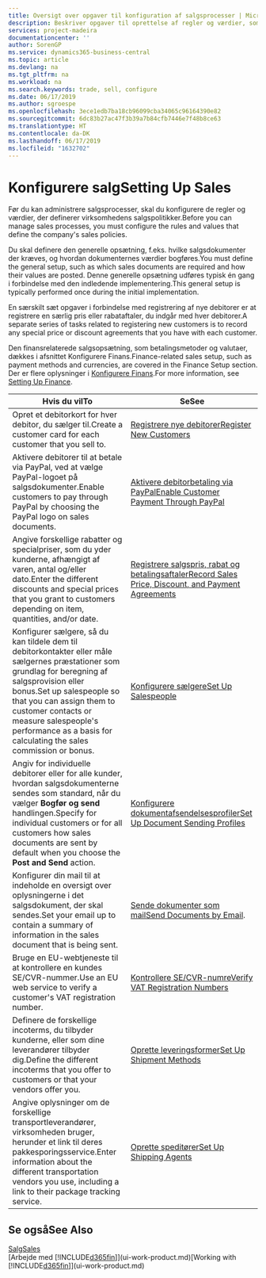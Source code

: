 ```yaml
---
title: Oversigt over opgaver til konfiguration af salgsprocesser | Microsoft Docs
description: Beskriver opgaver til oprettelse af regler og værdier, som du kan bruge til at definere virksomhedens salgspolitikker og -processer.
services: project-madeira
documentationcenter: ''
author: SorenGP
ms.service: dynamics365-business-central
ms.topic: article
ms.devlang: na
ms.tgt_pltfrm: na
ms.workload: na
ms.search.keywords: trade, sell, configure
ms.date: 06/17/2019
ms.author: sgroespe
ms.openlocfilehash: 3ece1edb7ba18cb96099cba34065c96164390e82
ms.sourcegitcommit: 6dc83b27ac47f3b39a7b84cfb7446e7f48b8ce63
ms.translationtype: HT
ms.contentlocale: da-DK
ms.lasthandoff: 06/17/2019
ms.locfileid: "1632702"
---
```

# <a name="setting-up-sales"></a><span data-ttu-id="d9b5f-103">Konfigurere salg</span><span class="sxs-lookup"><span data-stu-id="d9b5f-103">Setting Up Sales</span></span>
<span data-ttu-id="d9b5f-104">Før du kan administrere salgsprocesser, skal du konfigurere de regler og værdier, der definerer virksomhedens salgspolitikker.</span><span class="sxs-lookup"><span data-stu-id="d9b5f-104">Before you can manage sales processes, you must configure the rules and values that define the company's sales policies.</span></span>

<span data-ttu-id="d9b5f-105">Du skal definere den generelle opsætning, f.eks. hvilke salgsdokumenter der kræves, og hvordan dokumenternes værdier bogføres.</span><span class="sxs-lookup"><span data-stu-id="d9b5f-105">You must define the general setup, such as which sales documents are required and how their values are posted.</span></span> <span data-ttu-id="d9b5f-106">Denne generelle opsætning udføres typisk én gang i forbindelse med den indledende implementering.</span><span class="sxs-lookup"><span data-stu-id="d9b5f-106">This general setup is typically performed once during the initial implementation.</span></span>

<span data-ttu-id="d9b5f-107">En særskilt sæt opgaver i forbindelse med registrering af nye debitorer er at registrere en særlig pris eller rabataftaler, du indgår med hver debitorer.</span><span class="sxs-lookup"><span data-stu-id="d9b5f-107">A separate series of tasks related to registering new customers is to record any special price or discount agreements that you have with each customer.</span></span>

<span data-ttu-id="d9b5f-108">Den finansrelaterede salgsopsætning, som betalingsmetoder og valutaer, dækkes i afsnittet Konfigurere Finans.</span><span class="sxs-lookup"><span data-stu-id="d9b5f-108">Finance-related sales setup, such as payment methods and currencies, are covered in the Finance Setup section.</span></span> <span data-ttu-id="d9b5f-109">Der er flere oplysninger i [Konfigurere Finans](finance-setup-finance.md).</span><span class="sxs-lookup"><span data-stu-id="d9b5f-109">For more information, see [Setting Up Finance](finance-setup-finance.md).</span></span>

| <span data-ttu-id="d9b5f-110">Hvis du vil</span><span class="sxs-lookup"><span data-stu-id="d9b5f-110">To</span></span> | <span data-ttu-id="d9b5f-111">Se</span><span class="sxs-lookup"><span data-stu-id="d9b5f-111">See</span></span> |
| --- | --- |
| <span data-ttu-id="d9b5f-112">Opret et debitorkort for hver debitor, du sælger til.</span><span class="sxs-lookup"><span data-stu-id="d9b5f-112">Create a customer card for each customer that you sell to.</span></span> |[<span data-ttu-id="d9b5f-113">Registrere nye debitorer</span><span class="sxs-lookup"><span data-stu-id="d9b5f-113">Register New Customers</span></span>](sales-how-register-new-customers.md) |
| <span data-ttu-id="d9b5f-114">Aktivere debitorer til at betale via PayPal, ved at vælge PayPal-logoet på salgsdokumenter.</span><span class="sxs-lookup"><span data-stu-id="d9b5f-114">Enable customers to pay through PayPal by choosing the PayPal logo on sales documents.</span></span> |[<span data-ttu-id="d9b5f-115">Aktivere debitorbetaling via PayPal</span><span class="sxs-lookup"><span data-stu-id="d9b5f-115">Enable Customer Payment Through PayPal</span></span>](sales-how-enable-payment-service-extensions.md) |
| <span data-ttu-id="d9b5f-116">Angive forskellige rabatter og specialpriser, som du yder kunderne, afhængigt af varen, antal og/eller dato.</span><span class="sxs-lookup"><span data-stu-id="d9b5f-116">Enter the different discounts and special prices that you grant to customers depending on item, quantities, and/or date.</span></span> |[<span data-ttu-id="d9b5f-117">Registrere salgspris, rabat og betalingsaftaler</span><span class="sxs-lookup"><span data-stu-id="d9b5f-117">Record Sales Price, Discount, and Payment Agreements</span></span>](sales-how-record-sales-price-discount-payment-agreements.md) |
| <span data-ttu-id="d9b5f-118">Konfigurer sælgere, så du kan tildele dem til debitorkontakter eller måle sælgernes præstationer som grundlag for beregning af salgsprovision eller bonus.</span><span class="sxs-lookup"><span data-stu-id="d9b5f-118">Set up salespeople so that you can assign them to customer contacts or measure salespeople's performance as a basis for calculating the sales commission or bonus.</span></span> |[<span data-ttu-id="d9b5f-119">Konfigurere sælgere</span><span class="sxs-lookup"><span data-stu-id="d9b5f-119">Set Up Salespeople</span></span>](sales-how-setup-salespeople.md) |
| <span data-ttu-id="d9b5f-120">Angiv for individuelle debitorer eller for alle kunder, hvordan salgsdokumenterne sendes som standard, når du vælger **Bogfør og send** handlingen.</span><span class="sxs-lookup"><span data-stu-id="d9b5f-120">Specify for individual customers or for all customers how sales documents are sent by default when you choose the **Post and Send** action.</span></span> |[<span data-ttu-id="d9b5f-121">Konfigurere dokumentafsendelsesprofiler</span><span class="sxs-lookup"><span data-stu-id="d9b5f-121">Set Up Document Sending Profiles</span></span>](sales-how-setup-document-send-profiles.md) |
| <span data-ttu-id="d9b5f-122">Konfigurer din mail til at indeholde en oversigt over oplysningerne i det salgsdokument, der skal sendes.</span><span class="sxs-lookup"><span data-stu-id="d9b5f-122">Set your email up to contain a summary of information in the sales document that is being sent.</span></span> |<span data-ttu-id="d9b5f-123">[Sende dokumenter som mail](ui-how-send-documents-email.md)</span><span class="sxs-lookup"><span data-stu-id="d9b5f-123">[Send Documents by Email](ui-how-send-documents-email.md).</span></span> |
|<span data-ttu-id="d9b5f-124">Bruge en EU-webtjeneste til at kontrollere en kundes SE/CVR-nummer.</span><span class="sxs-lookup"><span data-stu-id="d9b5f-124">Use an EU web service to verify a customer's VAT registration number.</span></span>|[<span data-ttu-id="d9b5f-125">Kontrollere SE/CVR-numre</span><span class="sxs-lookup"><span data-stu-id="d9b5f-125">Verify VAT Registration Numbers</span></span>](finance-setup-vat.md)|
|<span data-ttu-id="d9b5f-126">Definere de forskellige incoterms, du tilbyder kunderne, eller som dine leverandører tilbyder dig.</span><span class="sxs-lookup"><span data-stu-id="d9b5f-126">Define the different incoterms that you offer to customers or that your vendors offer you.</span></span>|[<span data-ttu-id="d9b5f-127">Oprette leveringsformer</span><span class="sxs-lookup"><span data-stu-id="d9b5f-127">Set Up Shipment Methods</span></span>](sales-how-set-up-shipment-methods.md)|
|<span data-ttu-id="d9b5f-128">Angive oplysninger om de forskellige transportleverandører, virksomheden bruger, herunder et link til deres pakkesporingsservice.</span><span class="sxs-lookup"><span data-stu-id="d9b5f-128">Enter information about the different transportation vendors you use, including a link to their package tracking service.</span></span>|[<span data-ttu-id="d9b5f-129">Oprette speditører</span><span class="sxs-lookup"><span data-stu-id="d9b5f-129">Set Up Shipping Agents</span></span>](sales-how-to-set-up-shipping-agents.md)|

## <a name="see-also"></a><span data-ttu-id="d9b5f-130">Se også</span><span class="sxs-lookup"><span data-stu-id="d9b5f-130">See Also</span></span>
[<span data-ttu-id="d9b5f-131">Salg</span><span class="sxs-lookup"><span data-stu-id="d9b5f-131">Sales</span></span>](sales-manage-sales.md)  
<span data-ttu-id="d9b5f-132">[Arbejde med [!INCLUDE[d365fin](includes/d365fin_md.md)]](ui-work-product.md)</span><span class="sxs-lookup"><span data-stu-id="d9b5f-132">[Working with [!INCLUDE[d365fin](includes/d365fin_md.md)]](ui-work-product.md)</span></span>
